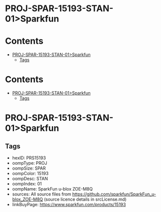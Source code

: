 
PROJ-SPAR-15193-STAN-01>Sparkfun
================================

Contents
========

* [PROJ-SPAR-15193-STAN-01>Sparkfun](#proj-spar-15193-stan-01sparkfun)
	* [Tags](#tags)

Contents
========

* [PROJ-SPAR-15193-STAN-01>Sparkfun](#proj-spar-15193-stan-01sparkfun)
	* [Tags](#tags)

# PROJ-SPAR-15193-STAN-01>Sparkfun

## Tags

- hexID: PRS15193
- oompType: PROJ
- oompSize: SPAR
- oompColor: 15193
- oompDesc: STAN
- oompIndex: 01
- oompName: SparkFun u-blox ZOE-M8Q
- sources: All source files from https://github.com/sparkfun/SparkFun_u-blox_ZOE-M8Q (source licence details in srcLicense.md)
- linkBuyPage: https://www.sparkfun.com/products/15193
